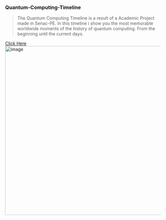### Quantum-Computing-Timeline
>The Quantum Computing Timeline is a result of a Academic Project made in Senac-PE.
In this timeline i show you the most memorable worldwide moments of the history of quantum computing. From the beginning until the current days. 


[Click Here](https://www.canva.com/design/DAGxdAABXDc/Ysk2OjSnl_Hy3d_PCWhWcA/edit?utm_content=DAGxdAABXDc&utm_campaign=designshare&utm_medium=link2&utm_source=sharebutton)
<img width="975" height="547" alt="image" src="https://github.com/user-attachments/assets/d0ed3bd5-f258-4fbd-8fcc-c7cbd2ea97f7" />
